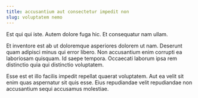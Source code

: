 ```yaml
---
title: accusantium aut consectetur impedit non
slug: voluptatem nemo
---
```


Est qui qui iste. Autem dolore fuga hic. Et consequatur nam ullam.

Et inventore est ab ut doloremque asperiores dolorem ut nam. Deserunt quam adipisci minus qui error libero. Non accusantium enim corrupti ea laboriosam quisquam. Id saepe tempora. Occaecati laborum ipsa rem distinctio quia qui distinctio voluptatem.

Esse est et illo facilis impedit repellat quaerat voluptatem. Aut ea velit sit enim quas aspernatur sit quis esse. Eius repudiandae velit repudiandae non accusantium sequi accusamus molestiae.
